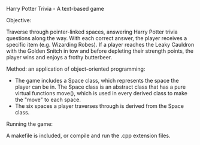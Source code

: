 Harry Potter Trivia - A text-based game

Objective:

Traverse through pointer-linked spaces, answering Harry Potter trivia questions along the way. With each correct answer,
the player receives a specific item (e.g. Wizarding Robes). If a player reaches the Leaky Cauldron with the Golden Snitch in tow and before
depleting their strength points, the player wins and enjoys a frothy butterbeer.


Method: an application of object-oriented programming:

- The game includes a Space class, which represents the space the player can be in. The Space class is an abstract class that has a pure virtual functions move(), which is used in every derived class to make the "move" to each space.
- The six spaces a player traverses through is derived from the Space class.


Running the game:

A makefile is included, or compile and run the .cpp extension files.
